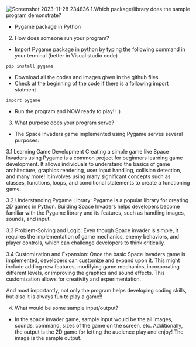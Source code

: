 ![Screenshot 2023-11-28 234836](https://github.com/CS2613-FA23/explorationactivity2-schotsuwCS1003/assets/97477021/441641bc-2adc-4e05-bb22-d2083c8d9dc2)
1.Which package/library does the sample program demonstrate? 
- Pygame package in Python
  
2. How does someone run your program? 
- Import Pygame package in python by typing the following command in your terminal (better in Visual studio code)
````
pip install pygame
````
- Download all the codes and images given in the github files
- Check at the beginning of the code if there is a following import statment
````
import pygame
````
- Run the program and NOW ready to play!! :)
  
3. What purpose does your program serve? 
- The Space Invaders game implemented using Pygame serves several purposes:

3.1 Learning Game Development
Creating a simple game like Space Invaders using Pygame is a common project for beginners learning game development. It allows individuals to understand the basics of game architecture, graphics rendering, user input handling, collision detection, and many more! It involves using many significant concepts such as classes, functions, loops, and conditional statements to create a functioning game.

3.2 Understanding Pygame Library:
Pygame is a popular library for creating 2D games in Python. Building Space Invaders helps developers become familiar with the Pygame library and its features, such as handling images, sounds, and input.

3.3 Problem-Solving and Logic:
Even though Space invader is simple, it requires the implementation of game mechanics, enemy behaviors, and player controls, which can challenge developers to think critically.

3.4 Customization and Expansion:
Once the basic Space Invaders game is implemented, developers can customize and expand upon it. This might include adding new features, modifying game mechanics, incorporating different levels, or improving the graphics and sound effects. This customization allows for creativity and experimentation.

And most importantly, not only the program helps developing coding skills, but also it is always fun to play a game!! 

4. What would be some sample input/output?
- In the space invader game, sample input would be the all images, sounds, command, sizes of the game on the screen, etc. Additionally, the output is the 2D game for letting the audience play and enjoy! The image is the sample output.
